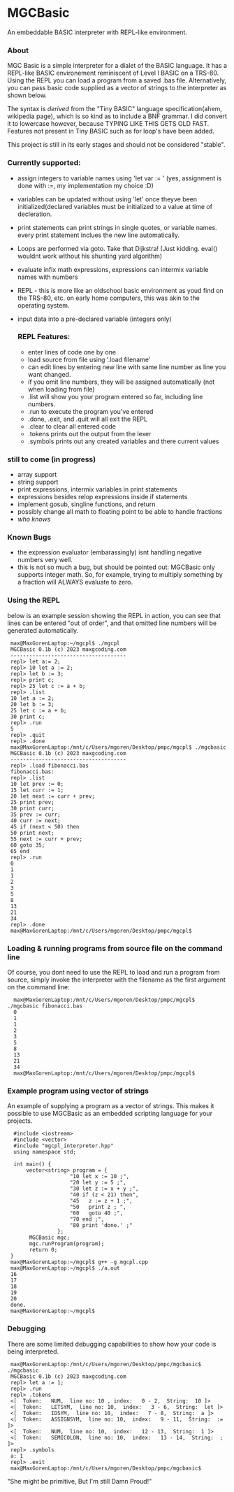 # MGCBasic
An embeddable BASIC interpreter with REPL-like environment.

### About
MGC Basic is a simple interpreter for a dialet of the BASIC language. It has a REPL-like BASIC environement reminiscent of Level I BASIC on a TRS-80.
Using the REPL you can load a program from a saved .bas file. Alternatively, you can pass basic code supplied as a vector of strings to the interpreter as shown below.

The syntax is *derived* from the "Tiny BASIC" language specification(ahem, wikipedia page), which is so kind as to include a BNF grammar.
I did convert it to lowercase however, because TYPING LIKE THIS GETS OLD FAST. Features not present in Tiny BASIC such as for loop's have been added.

This project is still in its early stages and should not be considered "stable".

### Currently supported:
  - assign integers to variable names using 'let var := <number>' (yes, assignment is done with :=, my implementation my choice :D)
  - variables can be updated without using 'let' once theyve been initialized(declared variables must be initialized to a value at time of decleration.
  - print statements can print strings in single quotes, or variable names. every print statement inclues the new line automatically.
  - Loops are performed via goto. Take that Dijkstra! (Just kidding. eval() wouldnt work without his shunting yard algorithm) 
  - evaluate infix math expressions, expressions can intermix variable names with numbers 
  - REPL - this is more like an oldschool basic environment as youd find on the TRS-80, etc. on early home computers, this was akin to the operating system.
  - input data into a pre-declared variable (integers only)
  
    ### REPL Features:
    - enter lines of code one by one
    - load source from file using '.load filename' 
    - can edit lines by entering new line with same line number as line you want changed.
    - if you omit line numbers, they will be assigned automatically (not when loading from file)
    - .list will show you your program entered so far, including line numbers.
    - .run to execute the program you've entered
    - .done, .exit, and .quit will all exit the REPL
    - .clear to clear all entered code
    - .tokens prints out the output from the lexer
    - .symbols prints out any created variables and there current values

  ### still to come (in progress)
   - array support
   - string support
   - print expressions, intermix variables in print statements
   - expressions besides relop expressions inside if statements
   - implement gosub, singline functions, and return
   - possibly change all math to floating point to be able to handle fractions
   - *who knows*

 ### Known Bugs
   - the expression evaluator (embarassingly) isnt handling negative numbers very well.
   - this is not so much a bug, but should be pointed out: MGCBasic only supports integer math. So, for example, trying to multiply something by a fraction will ALWAYS evaluate to zero.
    
 ### Using the REPL
 below is an example session showing the REPL in action, you can see that lines can be entered "out of order", and that
 omitted line numbers will be generated automatically.
     
     max@MaxGorenLaptop:~/mgcpl$ ./mgcpl
     MGCBasic 0.1b (c) 2023 maxgcoding.com
     -------------------------------------
     repl> let a:= 2;
     repl> 10 let a := 2;        
     repl> let b := 3;
     repl> print c;
     repl> 25 let c := a + b;
     repl> .list
     10 let a := 2;
     20 let b := 3;
     25 let c := a + b;
     30 print c;
     repl> .run
     5
     repl> .quit
     repl> .done
     max@MaxGorenLaptop:/mnt/c/Users/mgoren/Desktop/pmpc/mgcpl$ ./mgcbasic 
     MGCBasic 0.1b (c) 2023 maxgcoding.com
     -------------------------------------
     repl> .load fibonacci.bas
     fibonacci.bas: 
     repl> .list
     10 let prev := 0;
     15 let curr := 1;
     20 let next := curr + prev;
     25 print prev;
     30 print curr;
     35 prev := curr;
     40 curr := next;
     45 if (next < 50) then
     50 print next;
     55 next := curr + prev;
     60 goto 35;
     65 end
     repl> .run
     0 
     1
     1
     2
     3
     5
     8
     13
     21
     34
     repl> .done
     max@MaxGorenLaptop:/mnt/c/Users/mgoren/Desktop/pmpc/mgcpl$

### Loading & running programs from source file on the command line
Of course, you dont need to use the REPL to load and run a program from source, simply invoke the interpreter with the filename as the first argument
on the command line:
     
      max@MaxGorenLaptop:/mnt/c/Users/mgoren/Desktop/pmpc/mgcpl$ ./mgcbasic fibonacci.bas 
      0  
      1  
      1  
      2  
      3  
      5  
      8  
      13 
      21 
      34 
      max@MaxGorenLaptop:/mnt/c/Users/mgoren/Desktop/pmpc/mgcpl$
  
### Example program using vector of strings
An example of supplying a program as a vector of strings. This makes it possible to use
MGCBasic as an embedded scripting language for your projects.
      
      #include <iostream>
      #include <vector>
      #include "mgcpl_interpreter.hpp"
      using namespace std;

      int main() {
          vector<string> program = {
                        "10 let x := 10 ;",
                        "20 let y := 5 ;",
                        "30 let z := x + y ;",
                        "40 if (z < 21) then",
                        "45   z := z + 1 ;",
                        "50   print z ; ",
                        "60   goto 40 ;",
                        "70 end ;",
                        "80 print 'done.' ;"
                    };
           MGCBasic mgc;
           mgc.runProgram(program);
           return 0;
     }
     max@MaxGorenLaptop:~/mgcpl$ g++ -g mgcpl.cpp
     max@MaxGorenLaptop:~/mgcpl$ ./a.out
     16 
     17 
     18 
     19 
     20 
     done.
     max@MaxGorenLaptop:~/mgcpl$

### Debugging
There are some limited debugging capabilities to show how your code is being interpreted.

     max@MaxGorenLaptop:/mnt/c/Users/mgoren/Desktop/pmpc/mgcbasic$ ./mgcbasic
     MGCBasic 0.1b (c) 2023 maxgcoding.com
     repl> let a := 1;
     repl> .run 
     repl> .tokens
     <[  Token:   NUM,  line no: 10 , index:   0 - 2,  String:  10 ]>
     <[  Token:   LETSYM,  line no: 10,  index:   3 - 6,  String:  let ]>
     <[  Token:   IDSYM,  line no: 10,  index:   7 - 8,  String:  a ]>
     <[  Token:   ASSIGNSYM,  line no: 10,  index:   9 - 11,  String:  := ]>
     <[  Token:   NUM,  line no: 10,  index:   12 - 13,  String:  1 ]>
     <[  Token:   SEMICOLON,  line no: 10,  index:   13 - 14,  String:  ; ]>
     repl> .symbols
     a: 1
     repl> .exit
     max@MaxGorenLaptop:/mnt/c/Users/mgoren/Desktop/pmpc/mgcbasic$ 


"She might be primitive, But I'm still Damn Proud!"
